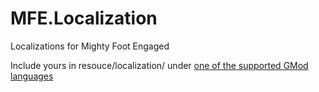 # MFE.Localization
 Localizations for Mighty Foot Engaged

Include yours in resouce/localization/ under [one of the supported GMod languages](https://wiki.facepunch.com/gmod/Addon_Localization#supportedlanguages)
